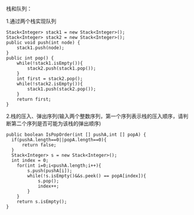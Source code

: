 栈和队列：

1.通过两个栈实现队列

    Stack<Integer> stack1 = new Stack<Integer>();
    Stack<Integer> stack2 = new Stack<Integer>();
    public void push(int node) {
        stack1.push(node);
    }
    public int pop() {
        while(!stack1.isEmpty()){
            stack2.push(stack1.pop());
        }
        int first = stack2.pop();
        while(!stack2.isEmpty()){
            stack1.push(stack2.pop());
        }
        return first;
    }

2.栈的压入、弹出序列(输入两个整数序列，第一个序列表示栈的压入顺序，请判断第二个序列是否可能为该栈的弹出顺序)
    
    public boolean IsPopOrder(int [] pushA,int [] popA) {
      if(pushA.length==0||popA.length==0){
          return false;
      }
      Stack<Integer> s = new Stack<Integer>();
      int index = 0;
        for(int i=0;i<pushA.length;i++){
            s.push(pushA[i]);
            while(!s.isEmpty()&&s.peek() == popA[index]){
                s.pop();
                index++;
            }     
        }
        return s.isEmpty();
    }